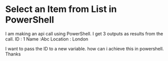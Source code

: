 
# Select an Item from List in PowerShell

I am making an api call using PowerShell. I get 3 outputs as results from the call.
ID : 1
Name :Abc
Location : London

I want to pass the ID to a new variable. how can i achieve this in powershell.
Thanks

        